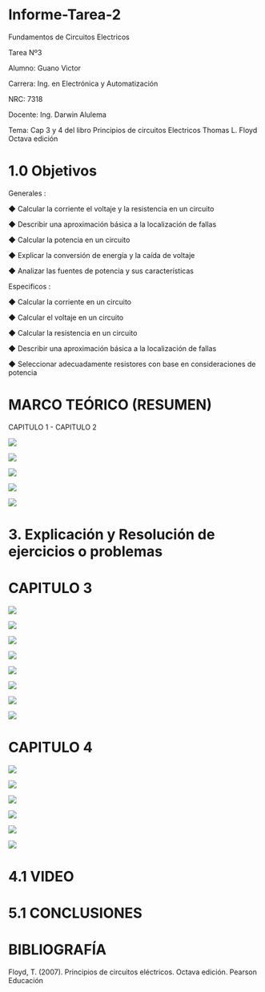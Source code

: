 # Informe-Tarea-2
Fundamentos de Circuitos Electricos

Tarea Nº3

Alumno: Guano Victor

Carrera: Ing. en Electrónica y Automatización

NRC: 7318

Docente: Ing. Darwin Alulema

Tema: Cap 3 y 4 del libro Principios de circuitos Electricos Thomas L. Floyd Octava edición
# 1.0 Objetivos 
Generales :


◆ Calcular la corriente el voltaje y la resistencia  en un circuito

◆ Describir una aproximación básica a la localización de fallas

◆ Calcular la potencia  en un circuito

◆ Explicar la conversión de energía y la caída de
voltaje

◆ Analizar las fuentes de potencia y sus características
  
  Especificos :
  
◆ Calcular la corriente en un circuito

◆ Calcular el voltaje en un circuito

◆ Calcular la resistencia en un circuito

◆ Describir una aproximación básica a la localización de fallas

◆ Seleccionar adecuadamente resistores con base en consideraciones de potencia

# MARCO TEÓRICO (RESUMEN)

CAPITULO 1 - CAPITULO 2

![](https://github.com/arielguano/Informe-Tarea-2/blob/main/Imagen1.png)

![](https://github.com/arielguano/Informe-Tarea-2/blob/main/Imagen2.png)

![](https://github.com/arielguano/Informe-Tarea-2/blob/main/Imagen3.png)

![](https://github.com/arielguano/Informe-Tarea-2/blob/main/Imagen4.png)

![](https://github.com/arielguano/Informe-Tarea-2/blob/main/Imagen5.png)

# 3. Explicación y Resolución de ejercicios o problemas

# CAPITULO 3
![](https://github.com/arielguano/Informe-Tarea-2/blob/main/Deber%202%20Electronica_001.png)

![](https://github.com/arielguano/Informe-Tarea-2/blob/main/Deber%202%20Electronica_002.png)

![](https://github.com/arielguano/Informe-Tarea-2/blob/main/Deber%202%20Electronica_003.png)

![](https://github.com/arielguano/Informe-Tarea-2/blob/main/Deber%202%20Electronica_004.png)

![](https://github.com/arielguano/Informe-Tarea-2/blob/main/Deber%202%20Electronica_005.png)

![](https://github.com/arielguano/Informe-Tarea-2/blob/main/Deber%202%20Electronica_006.png)

![](https://github.com/arielguano/Informe-Tarea-2/blob/main/Deber%202%20Electronica_007.png)

![](https://github.com/arielguano/Informe-Tarea-2/blob/main/Deber%202%20Electronica_008.png)

# CAPITULO 4

![](https://github.com/arielguano/Informe-Tarea-2/blob/main/Deber%202%20Electronica_009.png)

![](https://github.com/arielguano/Informe-Tarea-2/blob/main/Deber%202%20Electronica_010.png)

![](https://github.com/arielguano/Informe-Tarea-2/blob/main/Deber%202%20Electronica_011.png)

![](https://github.com/arielguano/Informe-Tarea-2/blob/main/Deber%202%20Electronica_012.png)

![](https://github.com/arielguano/Informe-Tarea-2/blob/main/Deber%202%20Electronica_013.png)

![](https://github.com/arielguano/Informe-Tarea-2/blob/main/Deber%202%20Electronica_014.png)

# 4.1 VIDEO

# 5.1 CONCLUSIONES

# BIBLIOGRAFÍA

Floyd, T. (2007). Principios de circuitos eléctricos. Octava edición. Pearson Educación
